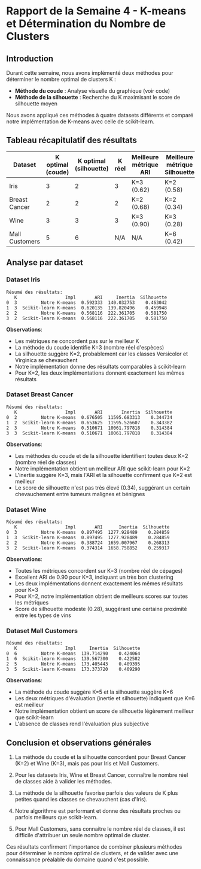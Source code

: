 # Rapport de la Semaine 4 - K-means et Détermination du Nombre de Clusters

## Introduction

Durant cette semaine, nous avons implémenté deux méthodes pour déterminer le nombre optimal de clusters K :
- **Méthode du coude** : Analyse visuelle du graphique (voir code)
- **Méthode de la silhouette** : Recherche du K maximisant le score de silhouette moyen

Nous avons appliqué ces méthodes à quatre datasets différents et comparé notre implémentation de K-means avec celle de scikit-learn.

## Tableau récapitulatif des résultats

| Dataset | K optimal (coude) | K optimal (silhouette) | K réel | Meilleure métrique ARI | Meilleure métrique Silhouette | Meilleure métrique Inertie |
|---------|-------------------|------------------------|--------|------------------------|-------------------------------|----------------------------|
| Iris | 3 | 2 | 3 | K=3 (0.62) | K=2 (0.58) | K=3 | 
| Breast Cancer | 2 | 2 | 2 | K=2 (0.68) | K=2 (0.34) | K=3 |
| Wine | 3 | 3 | 3 | K=3 (0.90) | K=3 (0.28) | K=3 |
| Mall Customers | 5 | 6 | N/A | N/A | K=6 (0.42) | K=6 |

## Analyse par dataset

### Dataset Iris

```
Résumé des résultats:
   K                  Impl       ARI     Inertia  Silhouette
0  3         Notre K-means  0.592333  140.032753    0.463042
1  3  Scikit-learn K-means  0.620135  139.820496    0.459948
2  2         Notre K-means  0.568116  222.361705    0.581750
3  2  Scikit-learn K-means  0.568116  222.361705    0.581750
```

**Observations**:
- Les métriques ne concordent pas sur le meilleur K
- La méthode du coude identifie K=3 (nombre réel d'espèces)
- La silhouette suggère K=2, probablement car les classes Versicolor et Virginica se chevauchent
- Notre implémentation donne des résultats comparables à scikit-learn
- Pour K=2, les deux implémentations donnent exactement les mêmes résultats

### Dataset Breast Cancer

```
Résumé des résultats:
   K                  Impl       ARI       Inertia  Silhouette
0  2         Notre K-means  0.676505  11595.683313    0.344734
1  2  Scikit-learn K-means  0.653625  11595.526607    0.343382
2  3         Notre K-means  0.510671  10061.797818    0.314384
3  3  Scikit-learn K-means  0.510671  10061.797818    0.314384
```

**Observations**:
- Les méthodes du coude et de la silhouette identifient toutes deux K=2 (nombre réel de classes)
- Notre implémentation obtient un meilleur ARI que scikit-learn pour K=2
- L'inertie suggère K=3, mais l'ARI et la silhouette confirment que K=2 est meilleur
- Le score de silhouette n'est pas très élevé (0.34), suggérant un certain chevauchement entre tumeurs malignes et bénignes

### Dataset Wine

```
Résumé des résultats:
   K                  Impl       ARI      Inertia  Silhouette
0  3         Notre K-means  0.897495  1277.928489    0.284859
1  3  Scikit-learn K-means  0.897495  1277.928489    0.284859
2  2         Notre K-means  0.388724  1659.007967    0.268313
3  2  Scikit-learn K-means  0.374314  1658.758852    0.259317
```

**Observations**:
- Toutes les métriques concordent sur K=3 (nombre réel de cépages)
- Excellent ARI de 0.90 pour K=3, indiquant un très bon clustering
- Les deux implémentations donnent exactement les mêmes résultats pour K=3
- Pour K=2, notre implémentation obtient de meilleurs scores sur toutes les métriques
- Score de silhouette modeste (0.28), suggérant une certaine proximité entre les types de vins

### Dataset Mall Customers

```
Résumé des résultats:
   K                  Impl     Inertia  Silhouette
0  6         Notre K-means  139.714290    0.424064
1  6  Scikit-learn K-means  139.567300    0.422582
2  5         Notre K-means  173.405443    0.409395
3  5  Scikit-learn K-means  173.373720    0.409290
```

**Observations**:
- La méthode du coude suggère K=5 et la silhouette suggère K=6
- Les deux métriques d'évaluation (inertie et silhouette) indiquent que K=6 est meilleur
- Notre implémentation obtient un score de silhouette légèrement meilleur que scikit-learn
- L'absence de classes rend l'évaluation plus subjective



## Conclusion et observations générales

1. La méthode du coude et la silhouette concordent pour Breast Cancer (K=2) et Wine (K=3), mais pas pour Iris et Mall Customers.

2. Pour les datasets Iris, Wine et Breast Cancer, connaître le nombre réel de classes aide à valider les méthodes.

3. La méthode de la silhouette favorise parfois des valeurs de K plus petites quand les classes se chevauchent (cas d'Iris).

4. Notre algorithme est performant et donne des résultats proches ou parfois meilleurs que scikit-learn.

5. Pour Mall Customers, sans connaitre le nombre réel de classes, il est difficile d'attribuer un seule nombre optimal de cluster.

Ces résultats confirment l'importance de combiner plusieurs méthodes pour déterminer le nombre optimal de clusters, et de valider avec une connaissance préalable du domaine quand c'est possible.